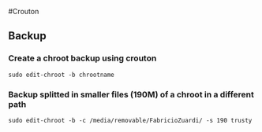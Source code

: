 #Crouton

## Backup

### Create a chroot backup using crouton

    sudo edit-chroot -b chrootname 

### Backup splitted in smaller files (190M) of a chroot in a different path

    sudo edit-chroot -b -c /media/removable/FabricioZuardi/ -s 190 trusty

